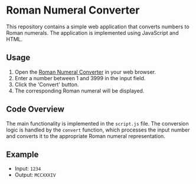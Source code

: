 # Roman Numeral Converter

This repository contains a simple web application that converts numbers to Roman numerals. The application is implemented using JavaScript and HTML.

## Usage

1. Open the [Roman Numeral Converter](https://kamogelomahlake.github.io/roman-numeral-converter/) in your web browser.
2. Enter a number between 1 and 3999 in the input field.
3. Click the 'Convert' button.
4. The corresponding Roman numeral will be displayed.

## Code Overview

The main functionality is implemented in the `script.js` file. The conversion logic is handled by the `convert` function, which processes the input number and converts it to the appropriate Roman numeral representation.

## Example

- Input: `1234`
- Output: `MCCXXXIV`
